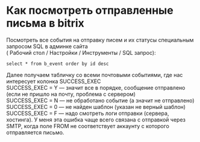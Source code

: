 # Как посмотреть отправленные письма в bitrix

Посмотреть все события на отправку писем и их статусы специальным запросом SQL в админке сайта   
( Рабочий стол / Настройки / Инструменты / SQL запрос):   
```
select * from b_event order by id desc
```

Далее получаем табличку со всеми почтовыми событиями, где нас интересует колонка SUCCESS_EXEC   
SUCCESS_EXEC = Y — значит все в порядке, сообщение отправлено (если не пришло на почту, проблема с сервером)   
SUCCESS_EXEC = N — не обработано событие (а значит не отправлено)   
SUCCESS_EXEC = 0 — не найден шаблон (указан не верный шаблон)   
SUCCESS_EXEC = F — надо смотреть логи отправки (сервера, хостинга). У меня эта ошибка чаще всего связана с отправкой через SMTP, когда поле FROM не соответствует аккаунту с которого отправляется письмо.   
